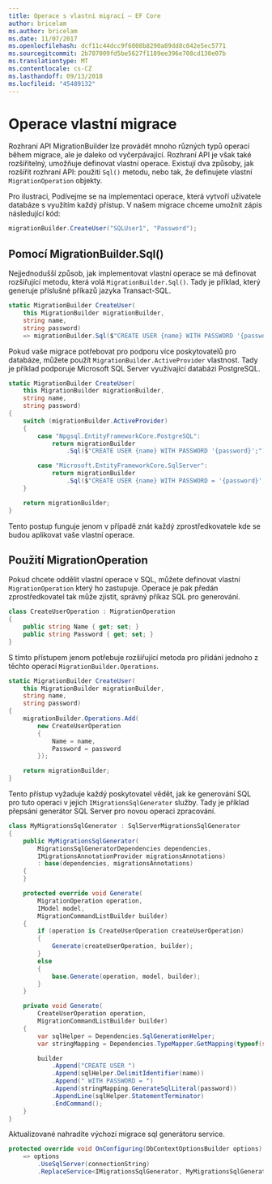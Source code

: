 ```yaml
---
title: Operace s vlastní migrací – EF Core
author: bricelam
ms.author: bricelam
ms.date: 11/07/2017
ms.openlocfilehash: dcf11c44dcc9f6008b8290a89dd8c042e5ec5771
ms.sourcegitcommit: 2b787009fd5be5627f1189ee396e708cd130e07b
ms.translationtype: MT
ms.contentlocale: cs-CZ
ms.lasthandoff: 09/13/2018
ms.locfileid: "45489132"
---
```

<a name="custom-migrations-operations"></a>Operace vlastní migrace
============================
Rozhraní API MigrationBuilder lze provádět mnoho různých typů operací během migrace, ale je daleko od vyčerpávající. Rozhraní API je však také rozšiřitelný, umožňuje definovat vlastní operace. Existují dva způsoby, jak rozšířit rozhraní API: použití `Sql()` metodu, nebo tak, že definujete vlastní `MigrationOperation` objekty.

Pro ilustraci, Podívejme se na implementaci operace, která vytvoří uživatele databáze s využitím každý přístup. V našem migrace chceme umožnit zápis následující kód:

``` csharp
migrationBuilder.CreateUser("SQLUser1", "Password");
```

<a name="using-migrationbuildersql"></a>Pomocí MigrationBuilder.Sql()
----------------------------
Nejjednodušší způsob, jak implementovat vlastní operace se má definovat rozšiřující metodu, která volá `MigrationBuilder.Sql()`.
Tady je příklad, který generuje příslušné příkazů jazyka Transact-SQL.

``` csharp
static MigrationBuilder CreateUser(
    this MigrationBuilder migrationBuilder,
    string name,
    string password)
    => migrationBuilder.Sql($"CREATE USER {name} WITH PASSWORD '{password}';");
```

Pokud vaše migrace potřebovat pro podporu více poskytovatelů pro databáze, můžete použít `MigrationBuilder.ActiveProvider` vlastnost. Tady je příklad podporuje Microsoft SQL Server využívající databázi PostgreSQL.

``` csharp
static MigrationBuilder CreateUser(
    this MigrationBuilder migrationBuilder,
    string name,
    string password)
{
    switch (migrationBuilder.ActiveProvider)
    {
        case "Npgsql.EntityFrameworkCore.PostgreSQL":
            return migrationBuilder
                .Sql($"CREATE USER {name} WITH PASSWORD '{password}';");

        case "Microsoft.EntityFrameworkCore.SqlServer":
            return migrationBuilder
                .Sql($"CREATE USER {name} WITH PASSWORD = '{password}';");
    }

    return migrationBuilder;
}
```

Tento postup funguje jenom v případě znát každý zprostředkovatele kde se budou aplikovat vaše vlastní operace.

<a name="using-a-migrationoperation"></a>Použití MigrationOperation
---------------------------
Pokud chcete oddělit vlastní operace v SQL, můžete definovat vlastní `MigrationOperation` který ho zastupuje. Operace je pak předán zprostředkovatel tak může zjistit, správný příkaz SQL pro generování.

``` csharp
class CreateUserOperation : MigrationOperation
{
    public string Name { get; set; }
    public string Password { get; set; }
}
```

S tímto přístupem jenom potřebuje rozšiřující metoda pro přidání jednoho z těchto operací `MigrationBuilder.Operations`.

``` csharp
static MigrationBuilder CreateUser(
    this MigrationBuilder migrationBuilder,
    string name,
    string password)
{
    migrationBuilder.Operations.Add(
        new CreateUserOperation
        {
            Name = name,
            Password = password
        });

    return migrationBuilder;
}
```

Tento přístup vyžaduje každý poskytovatel vědět, jak ke generování SQL pro tuto operaci v jejich `IMigrationsSqlGenerator` služby. Tady je příklad přepsání generátor SQL Server pro novou operaci zpracování.

``` csharp
class MyMigrationsSqlGenerator : SqlServerMigrationsSqlGenerator
{
    public MyMigrationsSqlGenerator(
        MigrationsSqlGeneratorDependencies dependencies,
        IMigrationsAnnotationProvider migrationsAnnotations)
        : base(dependencies, migrationsAnnotations)
    {
    }

    protected override void Generate(
        MigrationOperation operation,
        IModel model,
        MigrationCommandListBuilder builder)
    {
        if (operation is CreateUserOperation createUserOperation)
        {
            Generate(createUserOperation, builder);
        }
        else
        {
            base.Generate(operation, model, builder);
        }
    }

    private void Generate(
        CreateUserOperation operation,
        MigrationCommandListBuilder builder)
    {
        var sqlHelper = Dependencies.SqlGenerationHelper;
        var stringMapping = Dependencies.TypeMapper.GetMapping(typeof(string));

        builder
            .Append("CREATE USER ")
            .Append(sqlHelper.DelimitIdentifier(name))
            .Append(" WITH PASSWORD = ")
            .Append(stringMapping.GenerateSqlLiteral(password))
            .AppendLine(sqlHelper.StatementTerminator)
            .EndCommand();
    }
}
```

Aktualizované nahradíte výchozí migrace sql generátoru service.

``` csharp
protected override void OnConfiguring(DbContextOptionsBuilder options)
    => options
        .UseSqlServer(connectionString)
        .ReplaceService<IMigrationsSqlGenerator, MyMigrationsSqlGenerator>();
```

